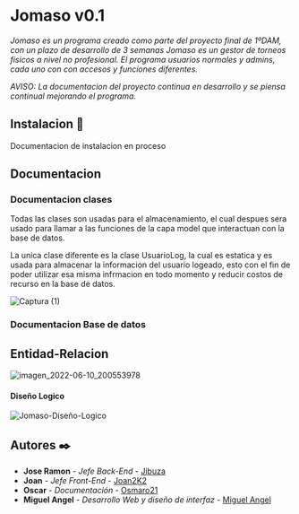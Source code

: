 # Jomaso v0.1
_Jomaso es un programa creado como parte del proyecto final de 1ºDAM, con un plazo de desarrollo de 3 semanas Jomaso es un gestor de torneos fisicos a nivel no profesional.
El programa usuarios normales y admins, cada uno con con accesos y funciones diferentes._

_AVISO: La documentacion del proyecto continua en desarrollo y se piensa continual mejorando el programa._


## Instalacion 🚀
Documentacion de instalacion en proceso


## Documentacion



### Documentacion clases
Todas las clases son usadas para el almacenamiento, el cual despues sera usado para llamar a las funciones de la capa model que interactuan con la base de datos.

La unica clase diferente es la clase UsuarioLog, la cual es estatica y es usada para almacenar la informacion del usuario logeado, esto con el fin de poder utilizar esa misma infrmacion en todo momento y reducir costos de recurso en la base de datos.


![Captura (1)](https://user-images.githubusercontent.com/51369566/173125554-21014810-af46-4ee2-8b99-13281eb1c03c.PNG)

### Documentacion Base de datos


## Entidad-Relacion
![imagen_2022-06-10_200553978](https://user-images.githubusercontent.com/51369566/173125241-f1846953-da8c-46e7-bdfe-66a51ee80e64.png)


#### Diseño Logico
![Jomaso-Diseño-Logico](https://user-images.githubusercontent.com/51369566/173124950-1305128f-bda6-4543-83e6-b6c3378065bd.PNG)


## Autores ✒️
* **Jose Ramon** - *Jefe Back-End* - [Jibuza](https://github.com/Jibuza)
* **Joan** - *Jefe Front-End* - [Joan2K2](https://github.com/Joan2k2)
* **Oscar** - *Documentación* - [Osmaro21](https://github.com/Osmaro21)
* **Miguel Angel** - *Desarrollo Web y diseño de interfaz* - [Miguel Angel](https://github.com/MiguelAngelDuqueCalatayud)


